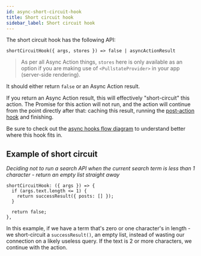 ```yaml
---
id: async-short-circuit-hook
title: Short circuit hook
sidebar_label: Short circuit hook
---
```


The short circuit hook has the following API:

```tsx
shortCircuitHook({ args, stores }) => false | asyncActionResult
```

> As per all Async Action things, `stores` here is only available as an option if you are making use of `<PullstateProvider>` in your app (server-side rendering).

It should either return `false` or an Async Action result.

If you return an Async Action result, this will effectively "short-circuit" this action. The Promise for this action will not run, and the action will continue from the point directly after that: caching this result, running the [post-action hook](async-post-action-hook.md) and finishing.

Be sure to check out the [async hooks flow diagram](async-hooks-overview.md#async-hooks-flow-diagram) to understand better where this hook fits in.

## Example of short circuit

_Deciding not to run a search API when the current search term is less than 1 character - return an empty list straight away_

```tsx
shortCircuitHook: ({ args }) => {
  if (args.text.length <= 1) {
    return successResult({ posts: [] });
  }

  return false;
},
```

In this example, if we have a term that's zero or one character's in length - we short-circuit a `successResult()`, an empty list, instead of wasting our connection on a likely useless query. If the text is 2 or more characters, we continue with the action.